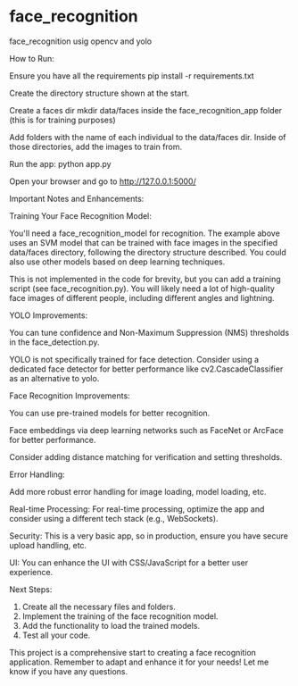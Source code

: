 # face_recognition
face_recognition usig opencv and yolo

 How to Run:

Ensure you have all the requirements pip install -r requirements.txt

Create the directory structure shown at the start.

Create a faces dir mkdir data/faces inside the face_recognition_app folder (this is for training purposes)

Add folders with the name of each individual to the data/faces dir. Inside of those directories, add the images to train from.

Run the app: python app.py

Open your browser and go to http://127.0.0.1:5000/

Important Notes and Enhancements:

Training Your Face Recognition Model:

You'll need a face_recognition_model for recognition. The example above uses an SVM model that can be trained with face images 
in the specified data/faces directory, following the directory structure described. You could also use other models based on deep learning techniques.

This is not implemented in the code for brevity, but you can add a training script (see face_recognition.py). 
You will likely need a lot of high-quality face images of different people, including different angles and lightning.

YOLO Improvements:

You can tune confidence and Non-Maximum Suppression (NMS) thresholds in the face_detection.py.

YOLO is not specifically trained for face detection. Consider using a dedicated face detector for better performance 
like cv2.CascadeClassifier as an alternative to yolo.

Face Recognition Improvements:

You can use pre-trained models for better recognition.

Face embeddings via deep learning networks such as FaceNet or ArcFace for better performance.

Consider adding distance matching for verification and setting thresholds.

Error Handling:

Add more robust error handling for image loading, model loading, etc.

Real-time Processing: For real-time processing, optimize the app and consider using a different tech stack (e.g., WebSockets).

Security: This is a very basic app, so in production, ensure you have secure upload handling, etc.

UI: You can enhance the UI with CSS/JavaScript for a better user experience.

Next Steps:
1. Create all the necessary files and folders.
2. Implement the training of the face recognition model.
3. Add the functionality to load the trained models.
4. Test all your code.

This project is a comprehensive start to creating a face recognition application. Remember to adapt and enhance it for your 
needs! Let me know if you have any questions.
